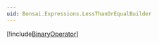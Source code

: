 ```yaml
---
uid: Bonsai.Expressions.LessThanOrEqualBuilder
---
```


[!include[BinaryOperator](~/articles/expressions-binaryoperator.md)]